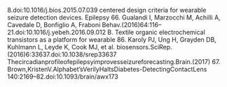 8.doi:10.1016/j.bios.2015.07.039 centered design criteria for wearable seizure detection devices. Epilepsy
66. Gualandi I, Marzocchi M, Achilli A, Cavedale D, Bonfiglio A, Fraboni Behav.(2016)64:116–21.doi:10.1016/j.yebeh.2016.09.012
B. Textile organic electrochemical transistors as a platform for wearable 86. Karoly PJ, Ung H, Grayden DB, Kuhlmann L, Leyde K, Cook MJ, et al.
biosensors.SciRep.(2016)6:33637.doi:10.1038/srep33637 Thecircadianprofileofepilepsyimprovesseizureforecasting.Brain.(2017)
67. Brown,KristenV.Alphabet’sVerilyHaltsDiabetes-DetectingContactLens 140:2169–82.doi:10.1093/brain/awx173